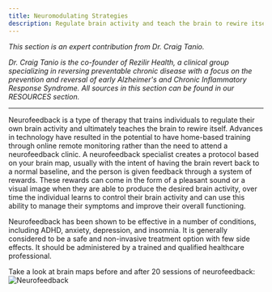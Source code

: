 ```yaml
---
title: Neuromodulating Strategies 
description: Regulate brain activity and teach the brain to rewire itself
---
```


<em>This section is an expert contribution from Dr. Craig Tanio.</em>

<em>Dr. Craig Tanio is the co-founder of Rezilir Health, a clinical group specializing in reversing preventable chronic disease with a focus on the prevention and reversal of early Alzheimer's and Chronic Inflammatory Response Syndrome. All sources in this section can be found in our RESOURCES section.</em>

---

Neurofeedback is a type of therapy that trains individuals to regulate their own brain activity and ultimately teaches the brain to rewire itself. Advances in technology have resulted in the potential to have home-based training through online remote monitoring rather than the need to attend a neurofeedback clinic. A neurofeedback specialist creates a protocol based on your brain map, usually with the intent of having the brain revert back to a normal baseline, and the person is given feedback through a system of rewards. These rewards can come in the form of a pleasant sound or a visual image when they are able to produce the desired brain activity, over time the individual learns to control their brain activity and can use this ability to manage their symptoms and improve their overall functioning. 


Neurofeedback has been shown to be effective in a number of conditions, including ADHD, anxiety, depression, and insomnia. It is generally considered to be a safe and non-invasive treatment option with few side effects. It should be administered by a trained and qualified healthcare professional. 

Take a look at brain maps before and after 20 sessions of neurofeedback: 
![Neurofeedback](https://basehub.earth/48fd3a0f/fylugnC9nuOqVgtKAt6CZ/image2.png)